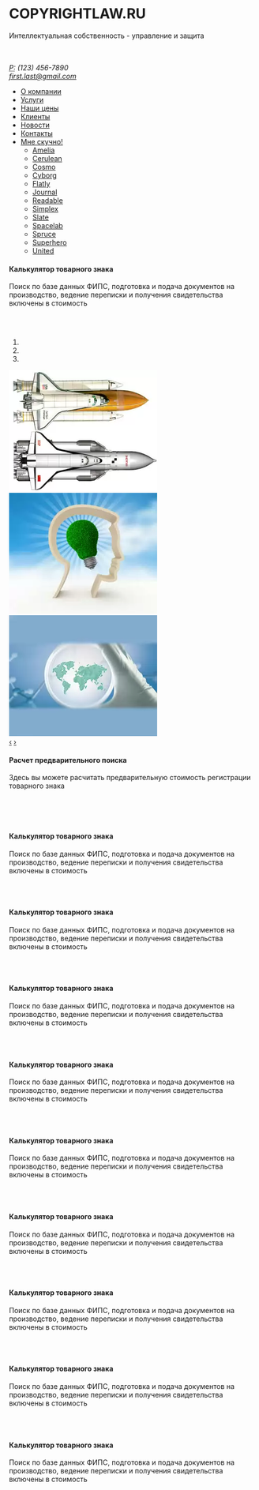 <div class="row">
  <div class="span8">
    <h1>COPYRIGHTLAW.RU</h1>
    <p class="lead">Интеллектуальная собственность - управление и защита</p>
  </div>
  <div class="span4">
    <address class="pull-center">
    <br><br><abbr title="Phone">P:</abbr> (123) 456-7890<br>
    <a href="mailto:#">first.last@gmail.com</a>
    </address>
  </div>
</div>
<div class="row-fluid">
  <div class="span12">
    <div class="navbar">
      <ul class="nav nav-pills">
        <li><a href="#">О компании</a></li>
        <li><a href="#">Услуги</a></li>
        <li><a href="#">Наши цены</a></li>
        <li><a href="#">Клиенты</a></li>
        <li><a href="#">Новости</a></li>
        <li><a href="#">Контакты</a></li>
        <li class="dropdown">
          <a href="#" class="dropdown-toggle" data-toggle="dropdown">Мне скучно!<b class="caret"></b></a>
          <ul class="dropdown-menu">
            <li><a href="amelia.html">Amelia</a></li>
            <li><a href="cerulean.html">Cerulean</a></li>
            <li><a href="cosmo.html">Cosmo</a></li>
            <li><a href="cyborg.html">Cyborg</a></li>
            <li><a href="flatly.html">Flatly</a></li>
            <li><a href="journal.html">Journal</a></li>
            <li><a href="readable.html">Readable</a></li>
            <li><a href="simplex.html">Simplex</a></li>
            <li><a href="slate.html">Slate</a></li>
            <li><a href="spacelab.html">Spacelab</a></li>
            <li><a href="spruce.html">Spruce</a></li>
            <li><a href="superhero.html">Superhero</a></li>
            <li><a href="united.html">United</a></li>
          </ul>
        </li>
      </ul>
    </div>
  </div>
</div>
<div class="row-fluid">
  <div class="span4">
    <div class="well">
      <h4>Калькулятор товарного знака</h4>
      <p>Поиск по базе данных ФИПС, подготовка и подача документов на производство, ведение переписки и получения свидетельства включены в стоимость</p><br><br>
    </div>
  </div>
  <div id="myCarousel" class="carousel slide span4">
    <ol class="carousel-indicators">
      <li data-target="#myCarousel" data-slide-to="0" class="active"></li>
      <li data-target="#myCarousel" data-slide-to="1"></li>
      <li data-target="#myCarousel" data-slide-to="2"></li>
    </ol>
    <!-- Carousel items -->
    <div class="carousel-inner">
      <div class="active item">
        <img class="listImage img-rounded" border="0" src="img/image1.jpeg" alt="img1">
      </div>
      <div class="item">
        <img class="listImage img-rounded" border="0" src="img/image2.jpeg" alt="img1">
      </div>
      <div class="item">
        <img class="listImage img-rounded" border="0" src="img/image3.jpeg" alt="img1">
      </div>
    </div>
    <!-- Carousel nav -->
    <a class="carousel-control left" href="#myCarousel" data-slide="prev">&lsaquo;</a>
    <a class="carousel-control right" href="#myCarousel" data-slide="next">&rsaquo;</a>
  </div>
  <div class="span4">
    <div class="well">
      <h4>Расчет предварительного поиска</h4>
      <p>Здесь вы можете расчитать предварительную стоимость регистрации товарного знака</p><br><br><br>
    </div>
  </div>
</div>
<div class="row-fluid">
  <div class="span4">
      <h4>Калькулятор товарного знака</h4>
      <p>Поиск по базе данных ФИПС, подготовка и подача документов на производство, ведение переписки и получения свидетельства включены в стоимость</p><br><br>
  </div>
  <div class="span4 well">
      <h4>Калькулятор товарного знака</h4>
      <p>Поиск по базе данных ФИПС, подготовка и подача документов на производство, ведение переписки и получения свидетельства включены в стоимость</p><br><br>
  </div>
  <div class="span4">
      <h4>Калькулятор товарного знака</h4>
      <p>Поиск по базе данных ФИПС, подготовка и подача документов на производство, ведение переписки и получения свидетельства включены в стоимость</p><br><br>
  </div>
</div>
<div class="row-fluid">
  <div class="span4 well">
      <h4>Калькулятор товарного знака</h4>
      <p>Поиск по базе данных ФИПС, подготовка и подача документов на производство, ведение переписки и получения свидетельства включены в стоимость</p><br><br>
  </div>
  <div class="span4">
      <h4>Калькулятор товарного знака</h4>
      <p>Поиск по базе данных ФИПС, подготовка и подача документов на производство, ведение переписки и получения свидетельства включены в стоимость</p><br><br>
  </div>
  <div class="span4 well">
      <h4>Калькулятор товарного знака</h4>
      <p>Поиск по базе данных ФИПС, подготовка и подача документов на производство, ведение переписки и получения свидетельства включены в стоимость</p><br><br>
  </div>
</div>
<div class="row-fluid">
  <div class="span4">
      <h4>Калькулятор товарного знака</h4>
      <p>Поиск по базе данных ФИПС, подготовка и подача документов на производство, ведение переписки и получения свидетельства включены в стоимость</p><br><br>
  </div>
  <div class="span4 well">
      <h4>Калькулятор товарного знака</h4>
      <p>Поиск по базе данных ФИПС, подготовка и подача документов на производство, ведение переписки и получения свидетельства включены в стоимость</p><br><br>
  </div>
  <div class="span4">
      <h4>Калькулятор товарного знака</h4>
      <p>Поиск по базе данных ФИПС, подготовка и подача документов на производство, ведение переписки и получения свидетельства включены в стоимость</p><br><br>
  </div>
</div>

